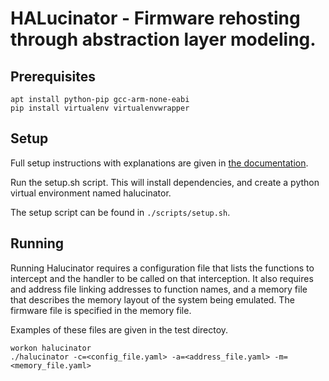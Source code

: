 # HALucinator - Firmware rehosting through abstraction layer modeling.

## Prerequisites

```
apt install python-pip gcc-arm-none-eabi
pip install virtualenv virtualenvwrapper
```

## Setup

Full setup instructions with explanations are given in [the documentation](doc/setup.md).

Run the setup.sh script. This will install dependencies, and create a 
python virtual environment named halucinator.

The setup script can be found in `./scripts/setup.sh`.

## Running

Running Halucinator requires a configuration file that lists the functions to 
intercept and the handler to be called on that interception. It also requires
and address file linking addresses to function names, and a memory file that 
describes the memory layout of the system being emulated.  The firmware file is 
specified in the memory file.

Examples of these files are given in the test directoy.

```
workon halucinator
./halucinator -c=<config_file.yaml> -a=<address_file.yaml> -m=<memory_file.yaml>
```
